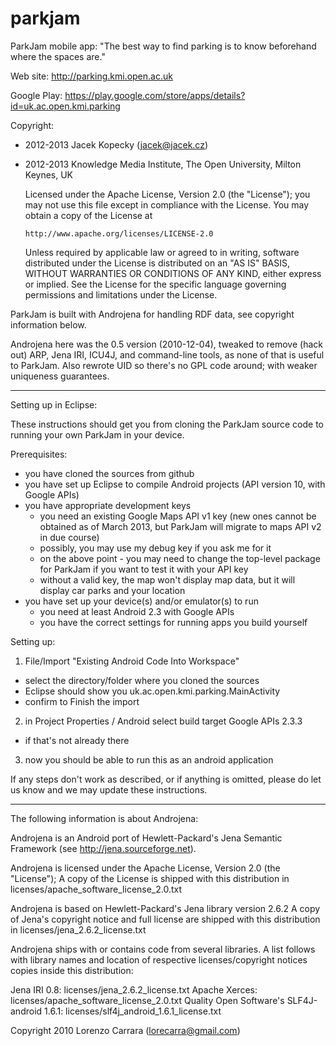 parkjam
=======

ParkJam mobile app: "The best way to find parking is to know beforehand where the spaces are."

Web site: http://parking.kmi.open.ac.uk 

Google Play: https://play.google.com/store/apps/details?id=uk.ac.open.kmi.parking


Copyright: 
 - 2012-2013 Jacek Kopecky (jacek@jacek.cz) 
 - 2012-2013 Knowledge Media Institute, The Open University, Milton Keynes, UK
   
   Licensed under the Apache License, Version 2.0 (the "License");
   you may not use this file except in compliance with the License.
   You may obtain a copy of the License at

       http://www.apache.org/licenses/LICENSE-2.0

   Unless required by applicable law or agreed to in writing, software
   distributed under the License is distributed on an "AS IS" BASIS,
   WITHOUT WARRANTIES OR CONDITIONS OF ANY KIND, either express or implied.
   See the License for the specific language governing permissions and
   limitations under the License.


ParkJam is built with Androjena for handling RDF data, see copyright
information below.

Androjena here was the 0.5 version (2010-12-04), tweaked to remove (hack out)
ARP, Jena IRI, ICU4J, and command-line tools, as none of that is useful to ParkJam.
Also rewrote UID so there's no GPL code around; with weaker uniqueness
guarantees.



-----------------------------------------------------------------------------------------------------------
Setting up in Eclipse:

These instructions should get you from cloning the ParkJam source code to
running your own ParkJam in your device.

Prerequisites:

- you have cloned the sources from github
- you have set up Eclipse to compile Android projects (API version 10, with Google APIs)
- you have appropriate development keys
    - you need an existing Google Maps API v1 key (new ones cannot be obtained 
      as of March 2013, but ParkJam will migrate to maps API v2 in due course)
    - possibly, you may use my debug key if you ask me for it
    - on the above point - you may need to change the top-level package for
      ParkJam if you want to test it with your API key
    - without a valid key, the map won't display map data, but it will
      display car parks and your location
- you have set up your device(s) and/or emulator(s) to run 
    - you need at least Android 2.3 with Google APIs
    - you have the correct settings for running apps you build yourself

Setting up:

1) File/Import "Existing Android Code Into Workspace"
 - select the directory/folder where you cloned the sources
 - Eclipse should show you uk.ac.open.kmi.parking.MainActivity 
 - confirm to Finish the import

2) in Project Properties / Android select build target Google APIs 2.3.3
 - if that's not already there

3) now you should be able to run this as an android application


If any steps don't work as described, or if anything is omitted, please do
let us know and we may update these instructions.




-----------------------------------------------------------------------------------------------------------

The following information is about Androjena:

Androjena is an Android port of Hewlett-Packard's Jena Semantic Framework (see http://jena.sourceforge.net).

Androjena is licensed under the Apache License, Version 2.0 (the "License");
A copy of the License is shipped with this distribution in licenses/apache_software_license_2.0.txt

Androjena is based on Hewlett-Packard's Jena library version 2.6.2
A copy of Jena's copyright notice and full license are shipped with this distribution in 
licenses/jena_2.6.2_license.txt

Androjena ships with or contains code from several libraries. A list follows with library names and 
location of respective licenses/copyright notices copies inside this distribution:

Jena IRI 0.8: licenses/jena_2.6.2_license.txt
Apache Xerces: licenses/apache_software_license_2.0.txt
Quality Open Software's SLF4J-android 1.6.1: licenses/slf4j_android_1.6.1_license.txt

Copyright 2010 Lorenzo Carrara (lorecarra@gmail.com)

